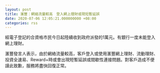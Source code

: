 ```yaml
---
layout: post
title: 滙豐：網絡流量較高　登入網上理財或現短暫延誤
date: 2020-07-06 12:05:21.000000000 +08:00
categories: rss
---
```


經電子登記的合資格市民今日起陸續收到政府派發的1萬元。有銀行一度未能登入網上理財。

滙豐發言人表示，由於網絡流量較高，客戶登入或使用滙豐網上理財、流動理財、投資全速易、Reward+時或會出現短暫延誤或間歇性連接問題。對客戶造成不便謹此致歉，服務將盡快回復正常。

